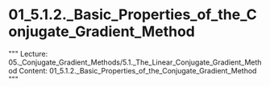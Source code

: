 # 01_5.1.2._Basic_Properties_of_the_Conjugate_Gradient_Method

"""
Lecture: 05._Conjugate_Gradient_Methods/5.1._The_Linear_Conjugate_Gradient_Method
Content: 01_5.1.2._Basic_Properties_of_the_Conjugate_Gradient_Method
"""


